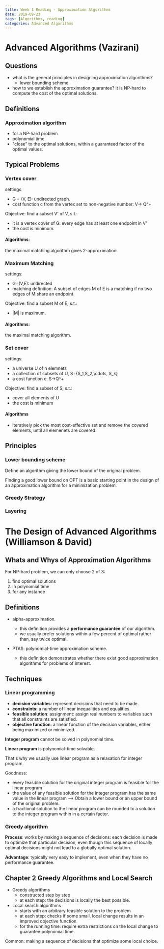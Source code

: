 ```yaml
---
title: Week 1 Reading - Approximation Algorithms
date: 2019-09-23
tags: [Algorithms, reading]
categories: Advanced Algorithms
---
```


# Advanced Algorithms (Vazirani)

## Questions

- what is the general principles in designing approximation algorithms?
  - lower bounding scheme
- how to we establish the approximation guarantee? It is NP-hard to compute the cost of the optimal solutions.



## Definitions

### Approximation algorithm

- for a NP-hard problem
- polynomial time
- "close" to the optimal solutions, within a guaranteed factor of the optimal values. 

## Typical Problems

### Vertex cover

settings:

- G = (V, E): undirected graph.
- cost function c from the vertex set to non-negative number: V-> Q^+

Objective: find a subset V' of V, s.t.:

- it is a vertex cover of G: every edge has at least one endpoint in V'
- the cost is minimum.

#### Algorithms:

the maximal matching algorithm gives 2-approximation.

### Maximum Matching

settings:

- G=(V,E): undirected
- matching definition: A subset of edges M of E is a matching if no two edges of M share an endpoint.

Objective: find a subset M of E, s.t.:

- |M| is maximum.

#### Algorithms:

the maximal matching algorithm.

### Set cover

settings:

- a universe U of n elemnets
- a collection of subsets of U, S={S_1,S_2,\cdots, S_k}
- a cost function c: S->Q^+

Objective: find a subset of S, s.t.:

- cover all elements of U
- the cost is minimum

#### Algorithms

- iteratively pick the most cost-effective set and remove the covered elements, until all elemenets are covered.

## Principles

### Lower bounding scheme

Define an algorithm giving the lower bound of the original problem.

Finding a good lower bound on OPT is a basic starting point in the design of an approximation algorithm for a minimization problem.

### Greedy Strategy

### Layering



# The Design of Advanced Algorithms (Williamson & David)

## Whats and Whys of Approximation Algorithms

For NP-hard problem, we can only choose 2 of 3:

1. find optimal solutions
2. in polynomial time
3. for any instance

## Definitions

- alpha-approximation.
  - this definition provides a **performance guarantee** of our algorithm.
  - we usually prefer solutions within a few percent of optimal rather than, say twice optimal.

- PTAS: polynomial-time approximation scheme.
  - this definition demonstrates whether there exist good approximation algorithms for problems of interest.

## Techniques

### Linear programming

- **decision variables**: represent decisions that need to be made.
- **constraints**: a number of linear inequalities and equalities.
- **feasible solution**: assignment: assign real numbers to variables such that all constraints are satisfied.
- **objective function**: a linear function of the decision variables, either being maximized or minimized.

**Integer program** cannot be solved in polynomial time.

**Linear program** is polynomial-time solvable.

That's why we usually use linear program as a relaxation for integer program.

Goodness:

- every feasible solution for the original integer program is feasible for the linear program
- the value of any feasible solution for the integer program has the same value in the linear program --> Obtain a lower bound or an upper bound of the original problem.
- a fractional solution to the linear program can be rounded to a solution to the integer program within in a certain factor.

### Greedy algorithm

**Process**: works by making a sequence of decisions: each decision is made to optimize that particular decision, even though this sequence of locally optimal decisions might not lead to a globally optimal solution.

**Advantage**: typically very easy to implement, even when they have no performance guarantee.

## Chapter 2 Greedy Algorithms and Local Search

- Greedy algorithms
  - constructed step by step
  - at each step: the decisions is locally the best possible.
- Local search algorithms
  - starts with an arbitrary feasible solution to the problem
  - at each step: checks if some small, local change results in an improved objective function.
  - for the running time: require extra restrictions on the local change to guarantee polynomial time.

Common: making a sequence of decisions that optimize some local choice.